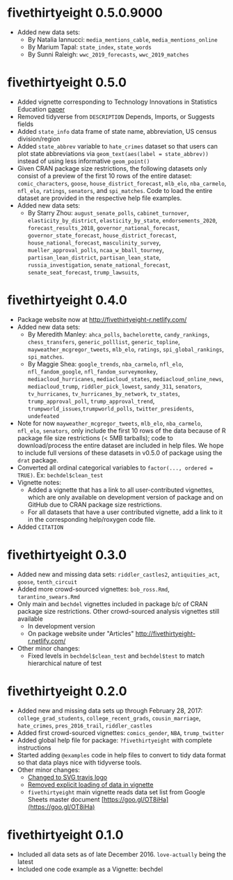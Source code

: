 # fivethirtyeight 0.5.0.9000
* Added new data sets:
    + By Natalia Iannucci: `media_mentions_cable`, `media_mentions_online`
    + By Marium Tapal: `state_index`, `state_words`
    + By Sunni Raleigh: `wwc_2019_forecasts`, `wwc_2019_matches`


# fivethirtyeight 0.5.0

* Added vignette corresponding to Technology Innovations in Statistics Education [paper](https://escholarship.org/uc/item/0rx1231m#main)
* Removed tidyverse from `DESCRIPTION` Depends, Imports, or Suggests fields
* Added `state_info` data frame of state name, abbreviation, US census division/region
* Added `state_abbrev` variable to `hate_crimes` dataset so that 
users can plot state abbreviations via `geom_text(aes(label = state_abbrev))`
instead of using less informative `geom_point()`
* Given CRAN package size restrictions, the following datasets only consist of a preview of the first 10 rows of the entire dataset: `comic_characters`, `goose`, `house_district_forecast`, `mlb_elo`, `nba_carmelo`, `nfl_elo`, `ratings`, `senators`, and `spi_matches`. Code to load the entire dataset are provided in the respective help file examples.
* Added new data sets:
    + By Starry Zhou: `august_senate_polls`, `cabinet_turnover`, 
    `elasticity_by_district`, `elasticity_by_state`, `endorsements_2020`, 
    `forecast_results_2018`, `governor_national_forecast`, `governor_state_forecast`,
    `house_district_forecast`, `house_national_forecast`, `masculinity_survey`, 
    `mueller_approval_polls`, `ncaa_w_bball_tourney`, `partisan_lean_district`, 
    `partisan_lean_state`, `russia_investigation`, `senate_national_forecast`, 
    `senate_seat_forecast`, `trump_lawsuits`, 
    
    

# fivethirtyeight 0.4.0

* Package website now at <http://fivethirtyeight-r.netlify.com/>
* Added new data sets:
    + By Meredith Manley: `ahca_polls`, `bachelorette`, `candy_rankings`, 
    `chess_transfers`, `generic_polllist`, `generic_topline`, 
    `mayweather_mcgregor_tweets`, `mlb_elo`, `ratings`, `spi_global_rankings`, 
    `spi_matches`.
    + By Maggie Shea: `google_trends`, `nba_carmelo`, `nfl_elo`,
    `nfl_fandom_google`, `nfl_fandom_surveymonkey`, `mediacloud_hurricanes`,
    `mediacloud_states`, `mediacloud_online_news`, `mediacloud_trump`,
    `riddler_pick_lowest`, `sandy_311`, `senators`, `tv_hurricanes`,
    `tv_hurricanes_by_network`, `tv_states`, `trump_approval_poll`,
    `trump_approval_trend`, `trumpworld_issues`,`trumpworld_polls`,
    `twitter_presidents`, `undefeated`
* Note for now `mayweather_mcgregor_tweets`, `mlb_elo`, `nba_carmelo`,
`nfl_elo`, `senators`, only include the first 10 rows of the data because of R
package file size restrictions (< 5MB tarballs); code to download/process the
entire dataset are included in help files. We hope to include full versions of
these datasets in v0.5.0 of package using the `drat` package.
* Converted all ordinal categorical variables to `factor(..., ordered = TRUE)`.
Ex: `bechdel$clean_test`
* Vignette notes:
    + Added a vignette that has a link to all user-contributed vignettes, which 
    are only available on development version of package and on GitHub due to 
    CRAN package size restrictions.
    + For all datasets that have a user contributed vignette, add a link to it 
    in the corresponding help/roxygen code file.
* Added `CITATION`

# fivethirtyeight 0.3.0

* Added new and missing data sets: `riddler_castles2`, `antiquities_act`, `goose`,
`tenth_circuit`
* Added more crowd-sourced vignettes: `bob_ross.Rmd`, `tarantino_swears.Rmd`
* Only main and `bechdel` vignettes included in package b/c of CRAN package size
restrictions. Other crowd-sourced analysis vignettes still available
    + In development version
    + On package website under "Articles" <http://fivethirtyeight-r.netlify.com/>
* Other minor changes:
    + Fixed levels in `bechdel$clean_test` and `bechdel$test` to match
    hierarchical nature of test


# fivethirtyeight 0.2.0

* Added new and missing data sets up through February 28, 2017: 
`college_grad_students`, `college_recent_grads`, `cousin_marriage`, 
`hate_crimes`, `pres_2016_trail`, `riddler_castles`
* Added first crowd-sourced vignettes: `comics_gender`, `NBA`, `trump_twitter`
* Added global help file for package: `?fivethirtyeight` with complete instructions
* Started adding `@examples` code in help files to convert to tidy data format
so that data plays nice with tidyverse tools.
* Other minor changes:
    + [Changed to SVG travis logo](https://github.com/rudeboybert/fivethirtyeight/pull/1)
    + [Removed explicit loading of data in vignette](https://github.com/rudeboybert/fivethirtyeight/pull/2)
    + `fivethirtyeight` main vignette reads data set list from Google Sheets
    master document [https://goo.gl/OT8iHa](https://goo.gl/OT8iHa)


# fivethirtyeight 0.1.0

* Included all data sets as of late December 2016. `love-actually` being the latest
* Included one code example as a Vignette: bechdel
